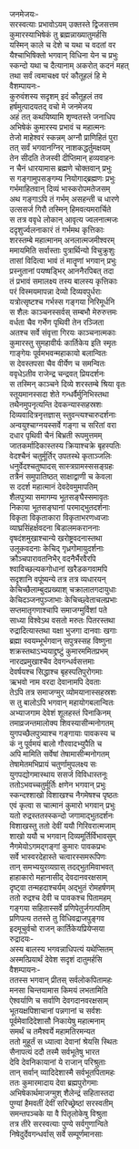 जनमेजयः-  
सरस्वत्याः प्रभावोऽयम् उक्तस्ते द्विजसत्तम  
कुमारस्याभिषेकं तु ब्रह्मन्नाख्यातुमर्हसि  
यस्मिन् काले च देशे च यथा च वदतां वर  
यैश्चाभिषिक्तो भगवान् विधिना येन च प्रभुः  
स्कन्दो यथा च दैत्यानाम् अकरोत् कदनं महत्  
तथा सर्वं त्वमाचक्ष्व परं कौतूहलं हि मे  
वैशम्पायनः-  
कुरुवंशस्य सदृशम् इदं कौतूहलं तव  
हर्षमुत्पादयतद् वचो मे जनमेजय  
अहं तत् कथयिष्यामि शृण्वतस्ते जनाधिप  
अभिषेकं कुमारस्य प्रभावं च महात्मनः  
तेजो माहेश्वरं स्कन्नम् अग्नौ प्राणिहितं पुरा  
तत् सर्वं भगवानग्निर् नाशकद्धर्तुमक्षयम्  
तेन सीदति तेजस्वी दीप्तिमान् हव्यवाहनः  
न चैनं धारयामास ब्रह्मणे चोक्तवान् प्रभुः  
स गङ्गामुपसङ्गम्य नियोगाद्ब्रह्मणः प्रभुः  
गर्भमाहितवान् दिव्यं भास्करोपमतेजसम्  
अथ गङ्गाऽपि तं गर्भम् असहन्ती च धारणे  
उत्ससर्ज गिरौ तस्मिन् हिमवत्यमरार्चिते  
स तत्र ववृधे लोकान् आवृत्य ज्वलनात्मजः  
ददृशुर्ज्वलनाकारं तं गर्भमथ कृत्तिकाः  
शरस्तम्बे महात्मानम् अनलात्मजमीश्वरम्  
ममायमिति सर्वास्ताः पुत्रार्थिन्यो विचुक्रुशुः  
तासां विदित्वा भावं तं मातॄणां भगवान् प्रभुः  
प्रस्नुतानां पयष्षड्भिर् आननैरपिबत् तदा  
तं प्रभावं समालक्ष्य तस्य बालस्य कृत्तिकाः  
परं विस्मयमापन्ना देव्यो दिव्यवपुर्धराः  
यत्रोत्सृष्टश्च गर्भस्स गङ्गया निरिमूर्धनि  
स शैलः काञ्चनस्सर्वस् सम्बभौ मेरुरुत्तमः  
वर्धता चैव गर्भेण पृथिवी तेन रञ्जिता  
अतश्च सर्वे संवृत्ता गिरयः काञ्चनात्मकाः  
कुमारस्तु सुमहावीर्यः कार्तिकेय इति स्मृतः  
गाङ्गेयः पूर्वमभवन्महाकायो बलान्वितः  
स देवस्तपसा चैव वीर्येण च समन्वितः  
ववृधेऽतीव राजेन्द्र चन्द्रवत् प्रियदर्शनः  
स तस्मिन् काञ्चने दिव्ये शरस्तम्बे श्रिया वृतः  
स्तूयमानस्सदा शेते गन्धर्वैर्मुनिभिस्तथा  
तथैनमुपनृत्यन्ति देवकन्यास्सहस्रशः  
दिव्यवादित्रनृत्तज्ञास् स्तुवन्त्यश्चारुदर्शनाः  
अन्वयुश्चाग्नयस्सर्वे गङ्गा च सरितां वरा  
दधार पृथिवी चैनं बिभ्रती रूपमुत्तमम्  
जातकर्मादिकास्तस्य क्रियाश्चक्रे बृहस्पतिः  
वेदश्चैनं चतुर्मूर्तिर् उपतस्थे कृताञ्जलिः  
धनुर्वेदश्चतुष्पादस् सास्त्रग्रामस्ससङ्ग्रहः  
तत्रैनं समुपातिष्ठत् साक्षाद्वाणी च केवला  
स ददर्श महात्मानं देवदेवमुमापतिम्  
शैलपुत्र्या समागम्य भूतसङ्घैस्समावृतः  
निकाया भूतसङ्घानां परमाद्भुतदर्शनाः  
विकृता विकृताकारा विकृताभरणध्वजाः  
व्याघ्रसिंहर्क्षवदना बिडालमकराननाः  
वृषदंशमुखाश्चान्ये खरोष्ट्रवदनास्तथा  
उलूकवदनाः केचिद् गृध्रगोमायुदर्शनाः  
क्रौञ्चपारावतनिभैर् वदनैर्भैरवैरपि  
श्वाविच्छल्यकगोधानां खरैडकगवामपि  
सदृशानि वपूंष्यन्ये तत्र तत्र व्यधारयन्  
केचिच्छैलाम्बुदप्रख्याश् चक्रालातगदायुधाः  
केचिदञ्जनपुञ्जाभाः केचिच्छ्वेताचलप्रभाः  
सप्तमातृगणाश्चापि समाजग्मुर्विशां पते  
साध्या विश्वेऽथ वसतो मरुतः पितरस्तथा  
रुद्रादित्यास्तथा यक्षा भुजगा दानवाः खगाः  
ब्रह्मा स्वयम्भूर्भगवान् सपुत्रस्सह विष्णुना  
शक्रस्तथाऽभ्ययाद्द्रष्टुं कुमारममितप्रभम्  
नारदप्रमुखाश्चैव देवगन्धर्वसत्तमाः  
देवर्षयश्च सिद्धाश्च बृहस्पतिपुरोगमाः  
ऋभवो नाम वरदा देवानामपि देवताः  
तेऽपि तत्र समाजग्मुर् व्योमयानास्सहस्रशः  
स तु बालोऽपि भगवान् महायोगबलान्वितः  
अभ्याजगाम देवेशं शूलहस्तं पिनाकिनम्  
तमाव्रजन्तमालोक्य शिवस्यासीन्मनोगतम्  
युगपच्छैलपुत्र्याश्च गङ्गायाः पावकस्य च  
कं नु पूर्वमयं बालो गौरवादभ्युपैति च  
अपि मामिति सर्वेषां तेषामासीन्मनोगतम्  
तेषामेतमभिप्रायं चतुर्णामुपलक्ष्य सः  
युगपद्योगमास्थाय ससर्ज विविधास्तनूः  
ततोऽभवच्चतुर्मूर्तिः क्षणेन भगवान् प्रभुः  
स्कन्दश्शाखो विशाखश्च नैगमेषश्च पृष्ठतः  
एवं कृत्वा स चात्मानं कुमारो भगवान् प्रभुः  
यतो रुद्रस्ततस्स्कन्दो जगामाद्भुतदर्शनः  
विशाखस्तु ततो देवीं ययौ गिरिवरात्मजाम्  
शाखो ययौ च भगवान् दिव्यमूर्तिर्विभावसुम्  
नैगमेयोऽगमद्गङ्गां कुमारः पावकप्रभः  
सर्वे भास्वरदेहास्ते चत्वारस्समरूपिणः  
तान् समभ्ययुरव्यग्रास् तदद्भुतमिवाभवत्  
हाहाकारो महानासीद् देवदानवरक्षसाम्  
दृष्ट्वा तन्महदाश्चर्यम् अद्भुतं रोमहर्षणम्  
ततो रुद्रश्च देवी च पावकश्च पितामहम्  
गङ्गया सहितास्सर्वे प्रणिपेतुर्जगत्पतिम्  
प्रणिपत्य ततस्ते तु विधिवद्राजपुङ्गव  
इदमूचुर्वचो राजन् कार्तिकेयप्रियेप्सया  
रुद्रादयः-  
अस्य बालस्य भगवन्नाधिपत्यं यथेप्सितम्  
अस्मत्प्रियार्थं देवेश सदृशं दातुमर्हसि  
वैशम्पायनः-  
ततस्स भगवान् प्रीतस् सर्वलोकपितामहः  
मनसा चिन्तयामास किमयं लभतामिति  
ऐश्वर्याणि च सर्वाणि देवगदानवरक्षसाम्  
भूतयक्षपिशाचानां पन्नगानां च सर्वशः  
पूर्वमेवादिदेशासौ निकायेषु महात्मनाम्  
समर्थं च तमैश्वर्ये महामतिरमन्यत  
ततो मुहूर्तं स ध्यात्वा देवानां श्रेयसि स्थितः  
सैनापत्यं ददौ तस्मै सर्वभूतेषु भारत  
देवि देवनिकायानां ये राजान् परिश्रुताः  
तान् सर्वान् व्यादिदेशास्मै सर्वभूतपितामहः  
ततः कुमारमादाय देवा ब्रह्मपुरोगमाः  
अभिषेकार्थमाजग्मुश् शैलेन्द्रं सहितास्तदा  
पुण्यां हैमवतीं देवीं सरिच्छ्रेष्ठां सरस्वतीम्  
समन्तपञ्चके या वै पितृलोकेषु विश्रुता  
तत्र तीरे सरस्वत्याः पुण्ये सर्वगुणान्विते  
निषेदुर्देवगन्धर्वास् सर्वे सम्पूर्णमानसाः  
